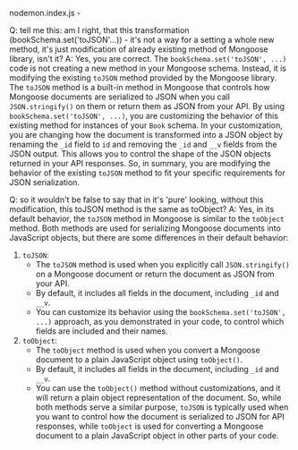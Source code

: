 <!-- This is an app from part 8 of the course -->
nodemon.index.js - <!-- start of server -->
<!-- This is a question about toJSON method in schema -->
Q: tell me this: am I right, that this transformation (bookSchema.set('toJSON'...)) - it's not a way for a setting a whole new method, it's just modification of already existing method of Mongoose library, isn't it?
A: Yes, you are correct. The `bookSchema.set('toJSON', ...)` code is not creating a new method in your Mongoose schema. Instead, it is modifying the existing `toJSON` method provided by the Mongoose library.
The `toJSON` method is a built-in method in Mongoose that controls how Mongoose documents are serialized to JSON when you call `JSON.stringify()` on them or return them as JSON from your API. By using `bookSchema.set('toJSON', ...)`, you are customizing the behavior of this existing method for instances of your `Book` schema.
In your customization, you are changing how the document is transformed into a JSON object by renaming the `_id` field to `id` and removing the `_id` and `__v` fields from the JSON output. This allows you to control the shape of the JSON objects returned in your API responses.
So, in summary, you are modifying the behavior of the existing `toJSON` method to fit your specific requirements for JSON serialization.

Q: so it wouldn't be false to say that in it's 'pure' looking, without this modification, this toJSON method is the same as toObject?
A: Yes, in its default behavior, the `toJSON` method in Mongoose is similar to the `toObject` method. Both methods are used for serializing Mongoose documents into JavaScript objects, but there are some differences in their default behavior:
1. `toJSON`:
	 - The `toJSON` method is used when you explicitly call `JSON.stringify()` on a Mongoose document or return the document as JSON from your API.
	 - By default, it includes all fields in the document, including `_id` and `__v`.
	 - You can customize its behavior using the `bookSchema.set('toJSON', ...)` approach, as you demonstrated in your code, to control which fields are included and their names.
2. `toObject`:
	 - The `toObject` method is used when you convert a Mongoose document to a plain JavaScript object using `toObject()`.
	 - By default, it includes all fields in the document, including `_id` and `__v`.
	 - You can use the `toObject()` method without customizations, and it will return a plain object representation of the document.
So, while both methods serve a similar purpose, `toJSON` is typically used when you want to control how the document is serialized to JSON for API responses, while `toObject` is used for converting a Mongoose document to a plain JavaScript object in other parts of your code.